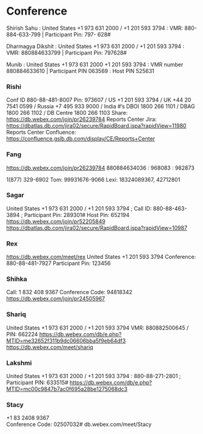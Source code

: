 # Conference

Shirish Sahu
: United States +1 973 631 2000 / +1 201 593 3794
: VMR: 880-884-633-799 | Participant Pin: 797- 628#

Dharmagya Dikshit
: United States +1 973 631 2000 / +1 201 593 3794 
: VMR: 880884633799 | Participant Pin: 797628#

Munib
: United States +1 973 631 2000 +1 201 593 3794 
: VMR number  880884633610 | Participant PIN 063569
: Host PIN 525631 

### Rishi
Conf ID 880-88-481-8007 Pin: 973607
/ US +1 201 593 3794 / UK +44 20 7541 0599 / Russia +7 495 933 9000 / India #’s DBOI 1800 266 1101 / DBAG 1800 266 1102 / DB Centre 1800 266 1103
Share: https://db.webex.com/join/pr26239784
Reports Center Jira: https://dbatlas.db.com/jira02/secure/RapidBoard.jspa?rapidView=11980
Reports Center Confluence: https://confluence.gslb.db.com/display/CE/Reports+Center

### Fang
https://db.webex.com/join/pr26239784
880884634036 : 968083 : 982873

1(877) 329-6902
Tom: 99931676-9066
Lexi: 18324089367, 42712801

### Sagar
United States +1 973 631 2000 / +1 201 593 3794 ; Call ID: 880-88-463-3894 ; Participant Pin: 289301# 
Host Pin: 652194
https://db.webex.com/join/pr52205849
https://dbatlas.db.com/jira02/secure/RapidBoard.jspa?rapidView=10987

### Rex
https://db.webex.com/meet/rex
United States +1 201 593 3794
Conference: 880-88-481-7927
Participant Pin: 123456

### Shihka
Call: 1 832 408 9367
Conference Code: 94818342
https://db.webex.com/join/pr24505967

### Shariq
United States    +1 973 631 2000 / +1 201 593 3794
VMR: 880882500645 / PIN: 662224
https://db.webex.com/db/e.php?MTID=me32652f311b9dc06606bba5f9eb64df3
https://db.webex.com/meet/shariq

### Lakshmi
United States +1 973 631 2000 / +1 201 593 3794 : 880-88-271-2801 ; Participant PIN: 633515#
https://db.webex.com/db/e.php?MTID=mc00c9847b7ac0f695a28be1275068dc3

### Stacy
+1 83 2408 9367  
Conference Code: 02507032#
db.webex.com/meet/Stacy
